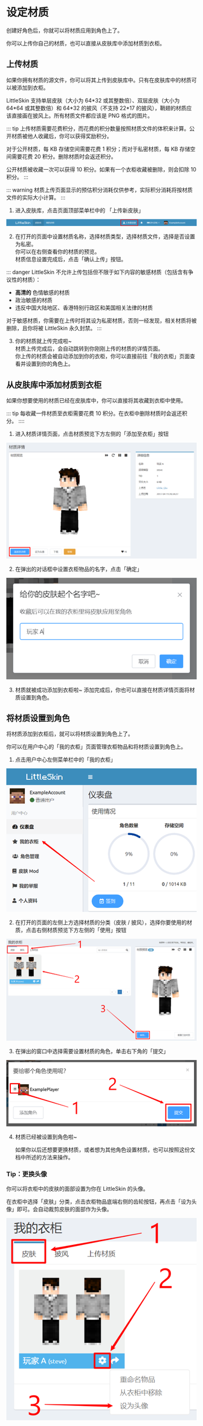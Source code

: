 # 设定材质

创建好角色后，你就可以将材质应用到角色上了。

你可以上传你自己的材质，也可以直接从皮肤库中添加材质到衣柜。

## 上传材质

如果你拥有材质的源文件，你可以将其上传到皮肤库中。只有在皮肤库中的材质可以被添加到衣柜。

LittleSkin 支持单层皮肤（大小为 64\*32 或其整数倍）、双层皮肤（大小为 64\*64 或其整数倍）和 64\*32 的披风（不支持 22\*17 的披风），鞘翅的材质应该直接画在披风上。所有材质文件都应该是 PNG 格式的图片。

::: tip
上传材质需要花费积分，而花费的积分数量按照材质文件的体积来计算。公开材质被他人收藏后，你可以获得奖励积分。

对于公开材质，每 KB 存储空间需要花费 1 积分；而对于私密材质，每 KB 存储空间需要花费 20 积分。删除材质时会返还积分。

公开材质被收藏一次可以获得 10 积分。如果有一个衣柜收藏被删除，则会扣除 10 积分。
:::

::: warning
材质上传页面显示的预估积分消耗仅供参考，实际积分消耗将按材质文件的实际大小计算。
:::

1. 进入皮肤库，点击页面顶部菜单栏中的 「上传新皮肤」

![open-page](./assets/set-textures/open-upload-page.png)

2. 在打开的页面中设置材质名称，选择材质类型，选择材质文件，选择是否设置为私密。   
你可以在右侧查看你的材质的预览。   
材质信息设置完成后，点击「确认上传」按钮。

::: danger
LittleSkin 不允许上传包括但不限于如下内容的敏感材质（包括含有争议性的材质）：

- **高清的** 色情敏感的材质
- 政治敏感的材质
- 违反中国大陆地区、香港特别行政区和美国相关法律的材质

对于敏感材质，你需要在上传时将其设为私密材质，否则一经发现，相关材质将被删除，且你将被 LittleSkin 永久封禁。
:::

3. 你的材质就上传完成啦~   
材质上传完成后，会自动跳转到你刚刚上传的材质的详情页面。   
你上传的材质会被自动添加到你的衣柜，你可以直接前往「我的衣柜」页面查看并设置到你的角色上。

## 从皮肤库中添加材质到衣柜
如果你想要使用的材质已经在皮肤库中，你可以直接将其收藏到衣柜中使用。

::: tip
每收藏一件材质至衣柜需要花费 10 积分。在衣柜中删除材质时会返还积分。
::::

1. 进入材质详情页面，点击材质预览下方左侧的「添加至衣柜」按钮

![add-to-closet](./assets/set-textures/add-to-closet.png)

2. 在弹出的对话框中设置衣柜物品的名字，点击「确定」

![set-textures-name](./assets/set-textures/set-textures-name.png)

3. 材质就被成功添加到衣柜啦~
添加完成后，你也可以直接在材质详情页面将材质设置到角色。

## 将材质设置到角色
将材质添加到衣柜后，就可以将材质设置到角色上了。

你可以在用户中心的「我的衣柜」页面管理衣柜物品和将材质设置到角色上。

1. 点击用户中心左侧菜单栏中的「我的衣柜」

![open-closet-page](./assets/set-textures/open-closet-page.png)

2. 在打开的页面的左侧上方选择材质的分类（皮肤 / 披风），选择你要使用的材质，点击右侧材质预览下方左侧的「使用」按钮

![choose-textures](./assets/set-textures/choose-textures.png)

3. 在弹出的窗口中选择需要设置材质的角色，单击右下角的「提交」

![choose-player](./assets/set-textures/choose-player.png)

4. 材质已经被设置到角色啦~

    如果你以后还想要更换材质，或者想为其他角色设置材质，也可以按照这份文档中所述的方法来操作。

### Tip：更换头像

你可以将衣柜中的皮肤的面部设置为你在 LittleSkin 的头像。

在衣柜中选择「皮肤」分类，点击衣柜物品底端右侧的齿轮按钮，再点击「设为头像」即可。会自动裁剪皮肤的面部作为头像。

![set-avatar](./assets/set-textures/set-avatar.png)